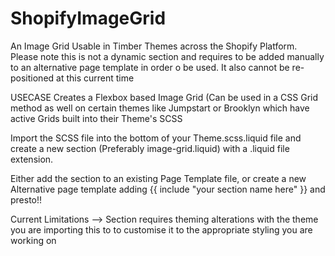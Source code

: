 # ShopifyImageGrid
An Image Grid Usable in Timber Themes across the Shopify Platform. Please note this is not a dynamic section and requires to be added manually to an alternative page template in order o be used. It also cannot be re-positioned at this current time

USECASE
Creates a Flexbox based Image Grid (Can be used in a CSS Grid method as well on certain themes like Jumpstart or Brooklyn which have active Grids built into their Theme's SCSS

Import the SCSS file into the bottom of your Theme.scss.liquid file and create a new section (Preferably image-grid.liquid) with a .liquid file extension. 

Either add the section to an existing Page Template file, or create a new Alternative page template adding {{ include "your section name here" }} and presto!!


Current Limitations --> 
    Section requires theming alterations with the theme you are importing this to to customise it to the appropriate styling you are     working on
